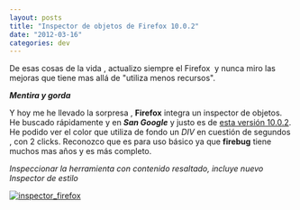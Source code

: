 ```yaml
---
layout: posts
title: "Inspector de objetos de Firefox 10.0.2"
date: "2012-03-16"
categories: dev
---
```


De esas cosas de la vida , actualizo siempre el Firefox  y nunca miro las mejoras que tiene mas allá de "utiliza menos recursos".

**_Mentira y gorda_**

Y hoy me he llevado la sorpresa , **Firefox** integra un inspector de objetos. He buscado rápidamente y en **_San Google_** y justo es de [esta versión 10.0.2](https://www.mozilla.org/en-US/firefox/10.0.2/releasenotes/). He podido ver el color que utiliza de fondo un _DIV_ en cuestión de segundos  , con 2 clicks. Reconozco que es para uso básico ya que **firebug** tiene muchos mas años y es más completo.

_Inspeccionar la herramienta con contenido resaltado, incluye nuevo Inspector de estilo_

[![inspector_firefox](images/6797359246_fcd8b2192f.jpg)](https://farm8.staticflickr.com/7206/6797359246_fcd8b2192f_b.jpg)
